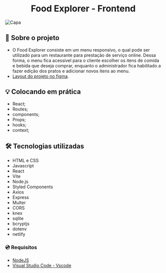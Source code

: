 
# <center>Food Explorer - Frontend</center>

![Capa](imagem)

## :memo: Sobre o projeto

- O Food Explorer consiste em um menu responsivo, o qual pode ser utilizado para um restaurante para prestação de serviço online. Dessa forma, o menu fica acessível para o cliente escolher os itens de comida e bebida que deseja comprar, enquanto o administrador fica habilitado a fazer edição dos pratos e adicionar novos itens ao menu.
- [Layout do projeto no figma](https://www.figma.com/file/MtkdLx0zN7OrLa1Fv1u4Zm/food-explorer-v2-(Community)?node-id=201%3A1532&mode=dev).
  

## :bulb: Colocando em prática

- React;
- Routes;
- components;
- Props;
- hooks;
- context;

## 🛠️ Tecnologias utilizadas

- HTML e CSS
- Javascript
- React
- Vite
- Node.js
- Styled Components
- Axios
- Express
- Multer
- CORS
- knex
- sqlite
- bcryptjs
- dotenv
- netlify


### :cd: Requisitos
- [NodeJS](https://nodejs.org/en/) 
- [Visual Studio Code - Vscode](https://code.visualstudio.com/)



